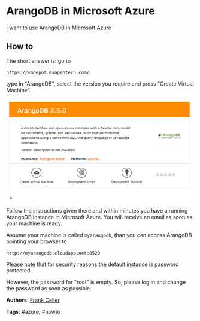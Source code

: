 # ArangoDB in Microsoft Azure

I want to use ArangoDB in Microsoft Azure

## How to

The short answer is: go to

```
https://vmdepot.msopentech.com/
```

type in "ArangoDB", select the version you require and press "Create Virtual Machine".

![VMDepot](assets/UsingArangoDBAzure/vmdepot-arangodb.png)

Follow the instructions given there and within minutes you have a running ArangoDB
instance in Microsoft Azure. You will receive an email as soon as your machine
is ready.

Assume your machine is called `myarangodb`, than you can access ArangoDB pointing
your browser to

```
http://myarangodb.cloudapp.net:8529
```

Please note that for security reasons the default instance is password protected.

However, the password for "root" is empty. So, please log in and change the
password as soon as possible.

**Authors**: [Frank Celler](https://github.com/fceller)

**Tags**: #azure, #howto
